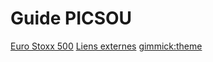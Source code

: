 # Guide PICSOU

[Euro Stoxx 500](euro_stoxx_500.md)
[Liens externes](liens.md)
[gimmick:theme](united)